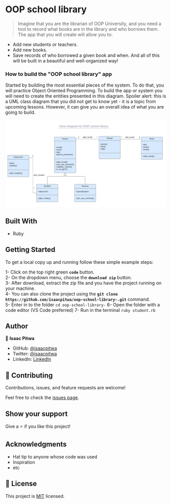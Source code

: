 # OOP school library

> Imagine that you are the librarian of OOP University, and you need a tool to record what books are in the library and who borrows them.   The app that you will create will allow you to:

 - Add new students or teachers.
 - Add new books.
 - Save records of who borrowed a given book and when.
 And all of this will be built in a beautiful and well-organized way!

### How to build the "OOP school library" app

Started  by building the most essential pieces of the system. To do that, you will practice Object Oriented Programming. To build the app or system you will need to create the entities presented in this diagram. Spoiler alert: this is a UML class diagram that you did not get to know yet  - it is a topic from upcoming lessons. However, it can give you an overall idea of what you are going to build.

<p align="center">
  <img src="./images/uml_class_diagram.png" alt="UML clss diagram" width="800px" />
</p>

## Built With

- Ruby

## Getting Started

To get a local copy up and running follow these simple example steps:

1- Click on the top right green **`code`** button.<br>
2- On the dropdown menu, choose the **`download zip`** button.<br>
3- After download, extract the zip file and you have the project running on your machine.<br>
4- You can also clone the project using the **`git clone  https://github.com/isaacpitwa/oop-school-library-.git`** command.<br>
5- Enter in to the folder `cd oop-school-library-`
6- Open the folder with a code editor (VS Code preferred)
7- Run in the terminal `ruby student.rb`

## Author

:bust_in_silhouette: **Isaac Pitwa**


- GitHub: [@isaacpitwa](https://github.com/isaacpitwa)
- Twitter: [@isaacpitwa](https://twitter.com/isaacpitwa)
- LinkedIn: [LinkedIn](https://linkedin.com/in/isaac-pitwa)


## :handshake: Contributing

Contributions, issues, and feature requests are welcome!

Feel free to check the [issues page](../../issues/).

## Show your support

Give a :star:️ if you like this project!

## Acknowledgments

- Hat tip to anyone whose code was used
- Inspiration
- etc

## :memo: License

This project is [MIT](./MIT.md) licensed.